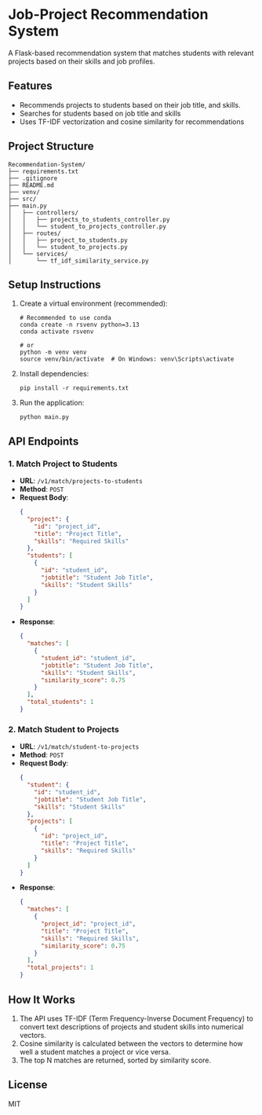 # Job-Project Recommendation System

A Flask-based recommendation system that matches students with relevant projects based on their skills and job profiles.

## Features
- Recommends projects to students based on their job title, and skills.
- Searches for students based on job title and skills
- Uses TF-IDF vectorization and cosine similarity for recommendations

## Project Structure

```
Recommendation-System/
├── requirements.txt
├── .gitignore
├── README.md
├── venv/
├── src/
├── main.py
│   ├── controllers/
│   │   ├── projects_to_students_controller.py
│   │   └── student_to_projects_controller.py
│   ├── routes/
│   │   ├── project_to_students.py
│   │   └── student_to_projects.py
│   └── services/
│       └── tf_idf_similarity_service.py
```

## Setup Instructions

1. Create a virtual environment (recommended):
   ```
   # Recommended to use conda
   conda create -n rsvenv python=3.13
   conda activate rsvenv
   
   # or
   python -m venv venv
   source venv/bin/activate  # On Windows: venv\Scripts\activate
   ```

2. Install dependencies:
   ```
   pip install -r requirements.txt
   ```

3. Run the application:
   ```
   python main.py
   ```

## API Endpoints

### 1. Match Project to Students

- **URL**: `/v1/match/projects-to-students`
- **Method**: `POST`
- **Request Body**:
  ```json
  {
    "project": {
      "id": "project_id",
      "title": "Project Title",
      "skills": "Required Skills"
    },
    "students": [
      {
        "id": "student_id",
        "jobtitle": "Student Job Title",
        "skills": "Student Skills"
      }
    ]
  }
  ```
- **Response**:
  ```json
  {
    "matches": [
      {
        "student_id": "student_id",
        "jobtitle": "Student Job Title",
        "skills": "Student Skills",
        "similarity_score": 0.75
      }
    ],
    "total_students": 1
  }
  ```

### 2. Match Student to Projects

- **URL**: `/v1/match/student-to-projects`
- **Method**: `POST`
- **Request Body**:
  ```json
  {
    "student": {
      "id": "student_id",
      "jobtitle": "Student Job Title",
      "skills": "Student Skills"
    },
    "projects": [
      {
        "id": "project_id",
        "title": "Project Title",
        "skills": "Required Skills"
      }
    ]
  }
  ```
- **Response**:
  ```json
  {
    "matches": [
      {
        "project_id": "project_id",
        "title": "Project Title",
        "skills": "Required Skills",
        "similarity_score": 0.75
      }
    ],
    "total_projects": 1
  }
  ```

## How It Works

1. The API uses TF-IDF (Term Frequency-Inverse Document Frequency) to convert text descriptions of projects and student skills into numerical vectors.
2. Cosine similarity is calculated between the vectors to determine how well a student matches a project or vice versa.
3. The top N matches are returned, sorted by similarity score. 

## License
MIT

